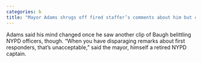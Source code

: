 ```yaml
---
categories: b
title: "Mayor Adams shrugs off fired staffer’s comments about him but calls antiNYPD rant ‘unacceptable’"
---
```

Adams said his mind changed once he saw another clip of Baugh belittling NYPD officers, though. “When you have disparaging remarks about first responders, that’s unacceptable,” said the mayor, himself a retired NYPD captain.